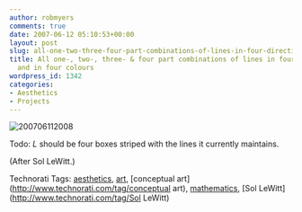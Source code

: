 ```yaml
---
author: robmyers
comments: true
date: 2007-06-12 05:10:53+00:00
layout: post
slug: all-one-two-three-four-part-combinations-of-lines-in-four-directions-and-in-four-colours
title: All one-, two-, three- & four part combinations of lines in four directions
  and in four colours
wordpress_id: 1342
categories:
- Aesthetics
- Projects
---
```


![200706112008](/wp-content/uploads/2007/06/200706112008.jpg)  
  
Todo: _L_ should be four boxes striped with the lines it currently maintains.  
  
(After Sol LeWitt.)  
  


Technorati Tags: [aesthetics](http://www.technorati.com/tag/aesthetics), [art](http://www.technorati.com/tag/art), [conceptual art](http://www.technorati.com/tag/conceptual art), [mathematics](http://www.technorati.com/tag/mathematics), [Sol LeWitt](http://www.technorati.com/tag/Sol LeWitt)

  


